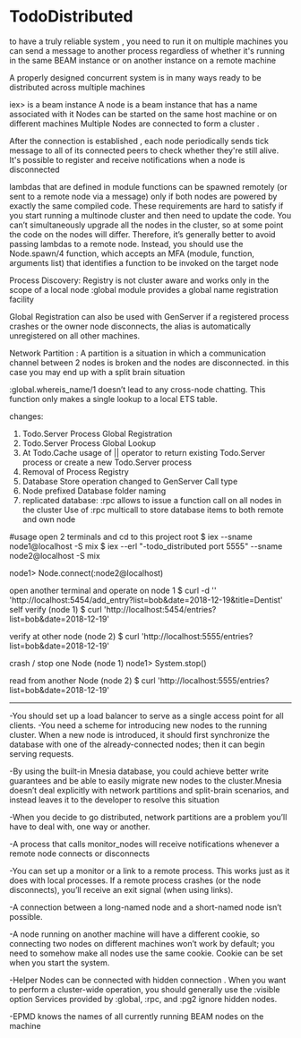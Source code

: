 # TodoDistributed

to have a truly reliable system , you need to run it on multiple machines 
you can send a message to another process regardless of whether it's running in the same BEAM instance or 
on another instance on a remote machine 

A properly designed concurrent system is in many ways ready to be distributed across multiple machines 

iex> is a beam instance
A node is a beam instance that has a name associated with it 
Nodes can be started on the same host machine or on different machines 
Multiple Nodes are connected to form a cluster . 

After the connection is established , each node periodically sends tick message to all of its connected peers
to check whether they're still alive. 
It's possible to register and receive notifications when a node is disconnected 

lambdas that are defined in module functions can be spawned
remotely (or sent to a remote node via a message) only if both nodes are powered by
exactly the same compiled code. These requirements are hard to satisfy if you start running
a multinode cluster and then need to update the code. You can’t simultaneously
upgrade all the nodes in the cluster, so at some point the code on the nodes will differ.
Therefore, it’s generally better to avoid passing lambdas to a remote node. Instead, you
should use the Node.spawn/4 function, which accepts an MFA (module, function, arguments
list) that identifies a function to be invoked on the target node

Process Discovery: 
	Registry is not cluster aware and works only in the scope of a local node
	:global module provides a global name registration facility 

Global Registration can also be used with GenServer 
if a registered process crashes or the owner node disconnects, the alias is automatically
unregistered on all other machines.

Network Partition : A partition is a situation in which a communication channel between 2 nodes is broken and 
the nodes are disconnected. in this case you may end up with a split brain situation 

:global.whereis_name/1 doesn’t lead to any cross-node
chatting. This function only makes a single lookup to a local ETS table.

changes: 
1. Todo.Server Process Global Registration
2. Todo.Server Process Global Lookup 
3. At Todo.Cache usage of || operator to return existing Todo.Server process or create a new Todo.Server process
4. Removal of Process Registry
5. Database Store operation changed to GenServer Call type 
6. Node prefixed Database folder naming 
7. replicated database:
	:rpc allows to issue a function call on all nodes in the cluster
	Use of :rpc multicall to store database items to both remote and own node

#usage 
open 2 terminals and cd to this project root 
$ iex --sname node1@localhost -S mix
$ iex --erl "-todo_distributed port 5555" --sname node2@localhost -S mix

node1> Node.connect(:node2@localhost)

open another terminal and operate on node 1 
$ curl -d '' 'http://localhost:5454/add_entry?list=bob&date=2018-12-19&title=Dentist'
self verify (node 1) 
$ curl 'http://localhost:5454/entries?list=bob&date=2018-12-19'

verify at other node (node 2)
$ curl 'http://localhost:5555/entries?list=bob&date=2018-12-19'

crash / stop one Node (node 1)
node1> System.stop()

read from another Node (node 2)
$ curl 'http://localhost:5555/entries?list=bob&date=2018-12-19'

----------------------------------------------------------------------------------------
-You should set up a load balancer to serve as a single access point for all clients.
-You need a scheme for introducing new nodes to the running cluster. When a
new node is introduced, it should first synchronize the database with one of the
already-connected nodes; then it can begin serving requests.

-By using the built-in Mnesia database, you could achieve better write guarantees
and be able to easily migrate new nodes to the cluster.Mnesia
doesn’t deal explicitly with network partitions and split-brain scenarios, and instead
leaves it to the developer to resolve this situation

-When you decide to go distributed, network partitions are a problem you’ll have to deal with,
one way or another.

-A process that calls monitor_nodes will receive notifications
whenever a remote node connects or disconnects

-You can set up a monitor or a link to a remote process.
This works just as it does with local processes. If a remote process crashes (or the
node disconnects), you’ll receive an exit signal (when using links).

-A connection between a long-named node and a short-named node isn’t possible.

-A node running on another machine will have a different cookie, so connecting two nodes on different
machines won’t work by default; you need to somehow make all nodes use the same cookie.
Cookie can be set when you start the system. 

-Helper Nodes can be connected with hidden connection . 
When you want to perform a cluster-wide operation, you should generally use the :visible option
Services provided by :global, :rpc, and :pg2 ignore hidden nodes.

-EPMD knows the names of all currently running BEAM nodes on the machine 